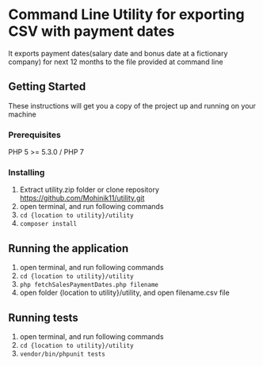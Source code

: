 # Command Line Utility for exporting CSV with payment dates

It exports payment dates(salary date and bonus date at a fictionary company) for next 12 months to the file provided at command line

## Getting Started

These instructions will get you a copy of the project up and running on your machine

### Prerequisites

PHP 5 >= 5.3.0 / PHP 7

### Installing

1. Extract utility.zip folder or clone repository https://github.com/Mohinik11/utility.git
2. open terminal, and run following commands
3. `cd {location to utility}/utility`
4. `composer install`

## Running the application

1. open terminal, and run following commands
2. `cd {location to utility}/utility`
3. `php fetchSalesPaymentDates.php filename`
4. open folder {location to utility}/utility, and open filename.csv file

## Running tests

1. open terminal, and run following commands
2. `cd {location to utility}/utility`
3. `vendor/bin/phpunit tests`

